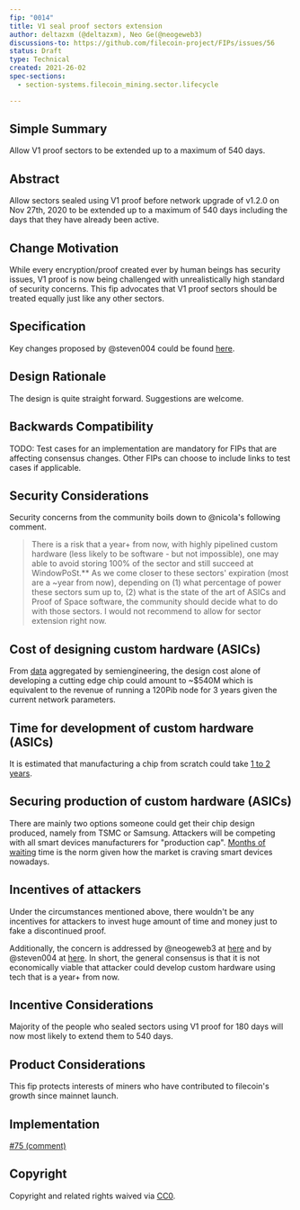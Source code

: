 ```yaml
---
fip: "0014"
title: V1 seal proof sectors extension
author: deltazxm (@deltazxm), Neo Ge(@neogeweb3)
discussions-to: https://github.com/filecoin-project/FIPs/issues/56
status: Draft
type: Technical
created: 2021-26-02
spec-sections: 
  - section-systems.filecoin_mining.sector.lifecycle

---
```


## Simple Summary
Allow V1 proof sectors to be extended up to a maximum of 540 days.

## Abstract
Allow sectors sealed using V1 proof before network upgrade of v1.2.0 on Nov 27th, 2020 to be extended up to a maximum of 540 days including the days that they have already been active.

## Change Motivation
While every encryption/proof created ever by human beings has security issues, V1 proof is now being challenged with unrealistically high standard of security concerns. This fip advocates that V1 proof sectors should be treated equally just like any other sectors.

## Specification
Key changes proposed by @steven004 could be found [here](https://github.com/filecoin-project/FIPs/pull/75#issuecomment-789405523).

## Design Rationale
The design is quite straight forward. Suggestions are welcome.

## Backwards Compatibility
TODO: Test cases for an implementation are mandatory for FIPs that are affecting consensus changes. Other FIPs can choose to include links to test cases if applicable.

## Security Considerations
Security concerns from the community boils down to @nicola's following comment.
> There is a risk that a year+ from now, with highly pipelined custom hardware (less likely to be software - but not impossible), one may able to avoid storing 100% of the sector and still succeed at WindowPoSt.**
> As we come closer to these sectors' expiration (most are a ~year from now), depending on (1) what percentage of power these sectors sum up to, (2) what is the state of the art of ASICs and Proof of Space software, the community should decide what to do with those sectors.
> I would not recommend to allow for sector extension right now.

## Cost of designing custom hardware (ASICs)
From [data](https://semiengineering.com/big-trouble-at-3nm/) aggregated by semiengineering, the design cost alone of developing a cutting edge chip could amount to ~$540M which is equivalent to the revenue of running a 120Pib node for 3 years given the current network parameters.

## Time for development of custom hardware (ASICs)
It is estimated that manufacturing a chip from scratch could take [1 to 2 years](https://www.quora.com/How-long-does-it-take-to-build-a-computer-chip-from-scratch).

## Securing production of custom hardware (ASICs)
There are mainly two options someone could get their chip design produced, namely from TSMC or Samsung. Attackers will be competing with all smart devices manufacturers for "production cap". [Months of waiting](https://www.dvhardware.net/article72264.html) time is the norm given how the market is craving smart devices nowadays.

## Incentives of attackers
Under the circumstances mentioned above, there wouldn't be any incentives for attackers to invest huge amount of time and money just to fake a discontinued proof.

Additionally, the concern is addressed by @neogeweb3 at [here](https://github.com/filecoin-project/FIPs/pull/75#discussion_r586057806) and by @steven004 at [here](https://github.com/filecoin-project/FIPs/issues/56#issuecomment-785715308). In short, the general consensus is that it is not economically viable that attacker could develop custom hardware using tech that is a year+ from now.

## Incentive Considerations
Majority of the people who sealed sectors using V1 proof for 180 days will now most likely to extend them to 540 days.

## Product Considerations
This fip protects interests of miners who have contributed to filecoin's growth since mainnet launch.

## Implementation
[#75 (comment)](https://github.com/filecoin-project/FIPs/pull/75#issuecomment-789405523)

## Copyright

Copyright and related rights waived via [CC0](https://creativecommons.org/publicdomain/zero/1.0/).
